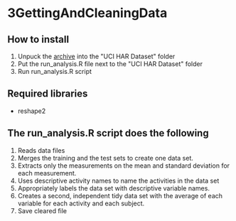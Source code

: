 3GettingAndCleaningData
=======================

How to install
--------------

1. Unpuck the [archive](https://d396qusza40orc.cloudfront.net/getdata%2Fprojectfiles%2FUCI%20HAR%20Dataset.zip) into the "UCI HAR Dataset" folder
2. Put the run_analysis.R file next to the "UCI HAR Dataset" folder
3. Run run_analysis.R script

Required libraries
------------------
* reshape2

The run_analysis.R script does the following
-------------------------------------------------
1. Reads data files
2. Merges the training and the test sets to create one data set.
3. Extracts only the measurements on the mean and standard deviation for each measurement. 
4. Uses descriptive activity names to name the activities in the data set
5. Appropriately labels the data set with descriptive variable names. 
6. Creates a second, independent tidy data set with the average of each variable for each activity and each subject. 
7. Save cleared file
